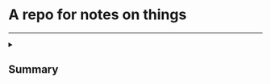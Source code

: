 # A repo for notes on things
---

<details><summary><h2>Summary</h></summary>
This is a test
</details>

